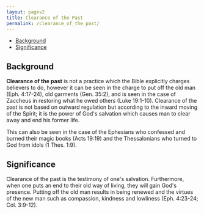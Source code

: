 ```yaml
---
layout: pagev2
title: Clearance of the Past
permalink: /clearance_of_the_past/
---
```

- [Background](#background)
- [Significance](#significance)

## Background

**Clearance of the past** is not a practice which the Bible explicitly charges believers to do, however it can be seen in the charge to put off the old man (Eph. 4:17-24), old garments (Gen. 35:2), and is seen in the case of Zaccheus in restoring what he owed others (Luke 19:1-10). Clearance of the past is not based on outward regulation but according to the inward moving of the Spirit; it is the power of God's salvation which causes man to clear away and end his former life.

This can also be seen in the case of the Ephesians who confessed and burned their magic books (Acts 19:19) and the Thessalonians who turned to God from idols (1 Thes. 1:9). 

## Significance

Clearance of the past is the testimony of one's salvation. Furthermore, when one puts an end to their old way of living, they will gain God's presence. Putting off the old man results in being renewed and the virtues of the new man such as compassion, kindness and lowliness (Eph. 4:23-24; Col. 3:9-12). 